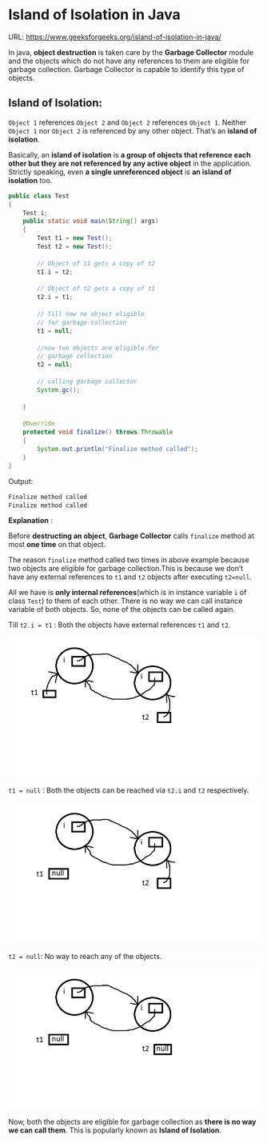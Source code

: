 # Island of Isolation in Java

URL: https://www.geeksforgeeks.org/island-of-isolation-in-java/

In java, **object destruction** is taken care by the **Garbage Collector** module and the objects which do not have any references to them are eligible for garbage collection. Garbage Collector is capable to identify this type of objects.

## Island of Isolation:

`Object 1` references `Object 2` and `Object 2` references `Object 1`. Neither `Object 1` nor `Object 2` is referenced by any other object. That’s an **island of isolation**.

Basically, an **island of isolation** is **a group of objects that reference each other but they are not referenced by any active object** in the application. Strictly speaking, even **a single unreferenced object** is **an island of isolation** too.

```java
public class Test 
{ 
    Test i; 
    public static void main(String[] args)   
    { 
        Test t1 = new Test(); 
        Test t2 = new Test(); 
           
        // Object of t1 gets a copy of t2 
        t1.i = t2; 
       
        // Object of t2 gets a copy of t1 
        t2.i = t1; 
           
        // Till now no object eligible 
        // for garbage collection  
        t1 = null; 
          
        //now two objects are eligible for 
        // garbage collection  
        t2 = null; 
          
        // calling garbage collector 
        System.gc(); 
         
    } 
  
    @Override
    protected void finalize() throws Throwable  
    {  
        System.out.println("Finalize method called");  
    } 
}
```

Output:

```txt
Finalize method called
Finalize method called
```

**Explanation** :

Before **destructing an object**, **Garbage Collector** calls `finalize` method at most **one time** on that object.

The reason `finalize` method called two times in above example because two objects are eligible for garbage collection.This is because we don’t have any external references to `t1` and `t2` objects after executing `t2=null`.

All we have is **only internal references**(which is in instance variable `i` of class `Test`) to them of each other. There is no way we can call instance variable of both objects. So, none of the objects can be called again.

Till `t2.i = t1` : Both the objects have external references `t1` and `t2`.

![](images/island_of_isolation_example_01.png)


`t1 = null` : Both the objects can be reached via `t2.i` and `t2` respectively.

![](images/island_of_isolation_example_02.png)

`t2 = null`: No way to reach any of the objects.

![](images/island_of_isolation_example_03.png)

Now, both the objects are eligible for garbage collection as **there is no way we can call them**. This is popularly known as **Island of Isolation**.

